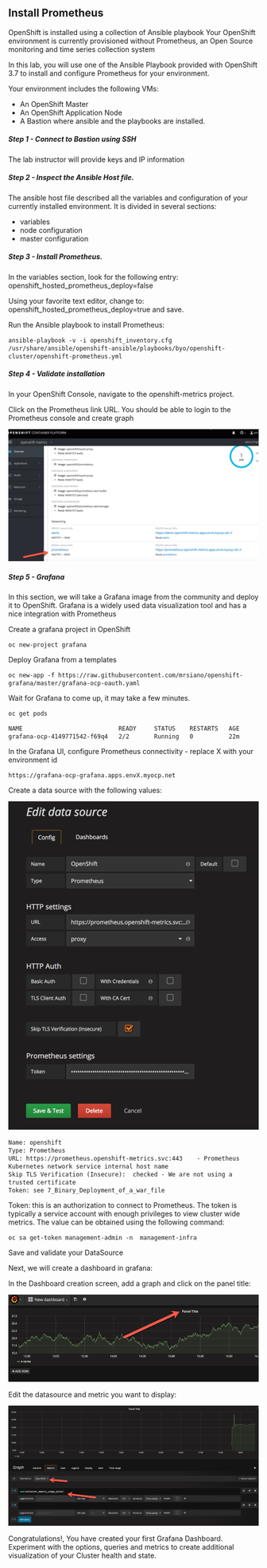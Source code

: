 ## Install Prometheus

OpenShift is installed using a collection of Ansible playbook
Your OpenShift environment is currently provisioned without Prometheus, an Open Source monitoring and time series collection system

In this lab, you will use one of the Ansible Playbook provided with OpenShift 3.7 to install and configure Prometheus for your environment.

Your environment includes the following VMs:

* An OpenShift Master
* An OpenShift Application Node
* A Bastion where ansible and the playbooks are installed.

##### Step 1 - Connect to Bastion using SSH

The lab instructor will provide keys and IP information

##### Step 2 - Inspect the Ansible Host file.

The ansible host file described all the variables and configuration of your currently installed environment.
It is divided in several sections:

* variables
* node configuration
* master configuration


##### Step 3 - Install Prometheus.
In the variables section, look for the following entry:
openshift_hosted_prometheus_deploy=false

Using your favorite text editor, change to:
openshift_hosted_prometheus_deploy=true
and save.

Run the Ansible playbook to install Prometheus:

```
ansible-playbook -v -i openshift_inventory.cfg /usr/share/ansible/openshift-ansible/playbooks/byo/openshift-cluster/openshift-prometheus.yml
```


##### Step 4 - Validate installation

In your OpenShift Console, navigate to the openshift-metrics project.

Click on the Prometheus link URL. You should be able to login to the Prometheus console and create graph

![image](images/prometheus.png)


##### Step 5 - Grafana

In this section, we will take a Grafana image from the community and deploy it to OpenShift.
Grafana is a widely used data visualization tool and has a nice integration with Prometheus

Create a grafana project in OpenShift
```
oc new-project grafana
```

Deploy Grafana from a templates
```
oc new-app -f https://raw.githubusercontent.com/mrsiano/openshift-grafana/master/grafana-ocp-oauth.yaml
```

Wait for Grafana to come up, it may take a few minutes.

```
oc get pods
```

```
NAME                           READY     STATUS    RESTARTS   AGE
grafana-ocp-4149771542-f69q4   2/2       Running   0          22m
```

In the Grafana UI, configure Prometheus connectivity - replace X with your environment id

```
https://grafana-ocp-grafana.apps.envX.myocp.net
```

Create a data source with the following values:

![image](images/grafana.png)

```
Name: openshift
Type: Prometheus
URL: https://prometheus.openshift-metrics.svc:443    - Prometheus Kubernetes network service internal host name
Skip TLS Verification (Insecure):  checked - We are not using a trusted certificate
Token: see 7_Binary_Deployment_of_a_war_file
```

Token: this is an authorization to connect to Prometheus. The token is typically a service account with enough privileges to view cluster wide metrics.
The value can be obtained using the following command:

```
oc sa get-token management-admin -n  management-infra
```

Save and validate your DataSource

Next, we will create a dashboard in grafana:

In the Dashboard creation screen, add a graph and click on the panel title:

![image](images/grafana1.png)

Edit the datasource and metric you want to display:

![image](images/grafana2.png)


Congratulations!, You have created your first Grafana Dashboard.
Experiment with the options, queries and metrics to create additional visualization of your Cluster health and state.
